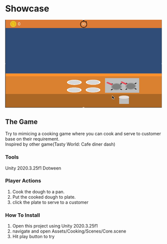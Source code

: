 # Showcase
![Output sample](Showcase/Cooking.gif)

## The Game
Try to mimicing a cooking game where you can cook and serve to customer base on their requirement.<br>Inspired by other game(Tasty World: Cafe diner dash)

### Tools
Unity 2020.3.25f1
Dotween

### Player Actions
1. Cook the dough to a pan.
2. Put the cooked dough to plate.
3. click the plate to serve to a customer

### How To Install
1. Open this project using Unity 2020.3.25f1
2. navigate and open Assets/Cooking/Scenes/Core.scene
3. Hit play button to try
